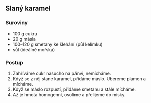 ## Slaný karamel

### Suroviny

- 100 g cukru
- 20 g másla
- 100–120 g smetany ke šlehání (půl kelímku)
- sůl (ideálně mořská)

### Postup

1. Zahříváme cukr nasucho na pánvi, nemícháme.
2. Když se z něj stane karamel, přidáme máslo. Ubereme plamen a mícháme.
3. Když se máslo rozpustí, přidáme smetanu a stále mícháme.
4. Až je hmota homogenní, osolíme a přelijeme do misky.
